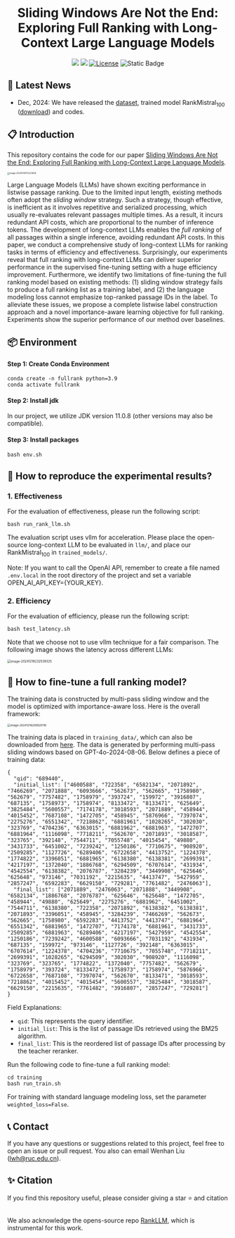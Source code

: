 # <div align="center">Sliding Windows Are Not the End: Exploring Full Ranking with Long-Context Large Language Models</div>

<div align="center">
<a href="" target="_blank"><img src=https://img.shields.io/badge/arXiv-b5212f.svg?logo=arxiv></a>
<a href="https://huggingface.co/liuwenhan/RankMistral100" target="_blank"><img src=https://img.shields.io/badge/%F0%9F%A4%97%20HuggingFace%20Models-27b3b4.svg></a>
<a href="https://github.com/8421BCD/fullrank/blob/main/LICENSE"><img alt="License" src="https://img.shields.io/badge/LICENSE-MIT-green"></a>
<a><img alt="Static Badge" src="https://img.shields.io/badge/made_with-Python-blue"></a>
</div>


## 📢 Latest News

- Dec, 2024: We have released the [dataset](https://huggingface.co/datasets/liuwenhan/msmarco_full_ranking_list), trained model $\text{RankMistral}_{100}$ ([download](https://huggingface.co/liuwenhan/RankMistral100)) and codes. 

## 📋 Introduction

This repository contains the code for our paper [Sliding Windows Are Not the End: Exploring Full Ranking with Long-Context Large Language Models](). 

<img src="https://8421bcd.oss-cn-beijing.aliyuncs.com/img/image-20241218172223836.png" alt="image-20241218172223836" style="zoom: 33%;" />

Large Language Models (LLMs) have shown exciting performance in listwise passage ranking. Due to the limited input length, existing methods often adopt the *sliding window* strategy. Such a strategy, though effective, is inefficient as it involves repetitive and serialized processing, which usually re-evaluates relevant passages multiple times. As a result, it incurs redundant API costs, which are proportional to the number of inference tokens. The development of long-context LLMs enables the *full ranking* of all passages within a single inference, avoiding redundant API costs. In this paper, we conduct a comprehensive study of long-context LLMs for ranking tasks in terms of efficiency and effectiveness. Surprisingly, our experiments reveal that full ranking with long-context LLMs can deliver superior performance in the supervised fine-tuning setting with a huge efficiency improvement. Furthermore, we identify two limitations of fine-tuning the full ranking model based on existing methods: (1) sliding window strategy fails to produce a full ranking list as a training label, and (2) the language modeling loss cannot emphasize top-ranked passage IDs in the label. To alleviate these issues, we propose a complete listwise label construction approach and a novel importance-aware learning objective for full ranking. Experiments show the superior performance of our method over baselines.

## 📦 Environment

#### Step 1: Create Conda Environment

```
conda create -n fullrank python=3.9
conda activate fullrank
```

#### Step 2: Install jdk

In our project, we utilize JDK version 11.0.8 (other versions may also be compatible).

#### Step 3: Install packages

```shell
bash env.sh
```

## 📝 How to reproduce the experimental results?

### 1. Effectiveness

For the evaluation of effectiveness, please run the following script:

```shell
bash run_rank_llm.sh
```

The evaluation script uses vllm for acceleration. Please place the open-source long-context LLM to be evaluated in `llm/`, and place our $\text{RankMistral}_{100}$ in `trained_models/`.

Note: If you want to call the OpenAI API, remember to create a file named `.env.local` in the root directory of the project and set a variable OPEN_AI_API_KEY={YOUR_KEY}.

### 2. Efficiency

For the evaluation of efficiency, please run the following script:

```shell
bash test_latency.sh
```

Note that we choose not to use vllm technique for a fair comparison. The following image shows the latency across different LLMs:

<img src="https://8421bcd.oss-cn-beijing.aliyuncs.com/img/image-20241218232539325.png" alt="image-20241218232539325" style="zoom: 50%;" />

## 🚀 How to fine-tune a full ranking model?

The training data is constructed by multi-pass sliding window and the model is optimized with importance-aware loss. Here is the overall framework:

<img src="https://8421bcd.oss-cn-beijing.aliyuncs.com/img/image-20241218200920116.png" alt="image-20241218200920116" style="zoom: 45%;" />

The training data is placed in `training_data/`, which can also be downloaded from [here](https://huggingface.co/datasets/liuwenhan/msmarco_full_ranking_list). The data is generated by performing multi-pass sliding windows based on GPT-4o-2024-08-06. Below defines a piece of training data:

```jsonl
{
  "qid": "689440",
  "initial_list": ["4600588", "722358", "6582134", "2071892", "7466269", "2071888", "6093666", "562673", "562665", "1758980", "562679", "7757482", "1758979", "393724", "159972", "3916807", "687135", "1758973", "1758974", "8133472", "8133471", "625649", "3825484", "5600557", "7174178", "3018593", "2071889", "458944", "4015452", "7687108", "1472705", "458945", "5876966", "7397074", "2275276", "6551342", "7218862", "6881961", "1028265", "302030", "323769", "4704236", "6363015", "6881962", "6881963", "1472707", "6881964", "1116098", "7718211", "562670", "2071893", "3018587", "323765", "392148", "7544711", "7055748", "4015454", "49880", "3431733", "6451002", "7239242", "1250186", "7710675", "908920", "2509285", "1127726", "6289406", "6722658", "4413752", "1224378", "1774822", "3396051", "6881965", "6138380", "6138381", "2699391", "4217197", "1372040", "1886768", "6294509", "6707614", "431934", "4542554", "6138382", "2076787", "3284239", "3449908", "625646", "625648", "973146", "7031192", "2215635", "4413747", "5427959", "2857247", "6592283", "6629150", "729281", "7761482", "2476063"],
  "final_list": ["2071889", "2476063", "2071888", "3449908", "6582134", "1886768", "2076787", "625646", "625648", "1472705", "458944", "49880", "625649", "2275276", "6881962", "6451002", "7544711", "6138380", "722358", "2071892", "6138382", "6138381", "2071893", "3396051", "458945", "3284239", "7466269", "562673", "562665", "1758980", "6592283", "4413752", "4413747", "6881964", "6551342", "6881965", "1472707", "7174178", "6881961", "3431733", "2509285", "6881963", "6289406", "4217197", "5427959", "4542554", "1250186", "7239242", "4600588", "6093666", "7031192", "431934", "687135", "159972", "973146", "1127726", "392148", "6363015", "6707614", "1224378", "4704236", "7710675", "7055748", "7718211", "2699391", "1028265", "6294509", "302030", "908920", "1116098", "323769", "323765", "1774822", "1372040", "7757482", "562679", "1758979", "393724", "8133472", "1758973", "1758974", "5876966", "6722658", "7687108", "7397074", "562670", "8133471", "3018593", "7218862", "4015452", "4015454", "5600557", "3825484", "3018587", "6629150", "2215635", "7761482", "3916807", "2857247", "729281"]
}
```

Field Explanations:

- `qid`: This represents the query identifier.
- `initial_list`: This is the list of passage IDs retrieved using the BM25 algorithm.
- `final_list`: This is the reordered list of passage IDs after processing by the teacher reranker.

Run the following code to fine-tune a full ranking model:

```shell
cd training
bash run_train.sh
```

For training with standard language modeling loss, set the parameter `weighted_loss=False`.

## 📞 Contact

If you have any questions or suggestions related to this project, feel free to open an issue or pull request. You also can email Wenhan Liu ([lwh@ruc.edu.cn](mailto:lwh@ruc.edu.cn)).

## ✨ Citation

If you find this repository useful, please consider giving a star ⭐ and citation

```

```

We also acknowledge the opens-source repo [RankLLM](https://github.com/castorini/rank_llm/), which is instrumental for this work.

 
